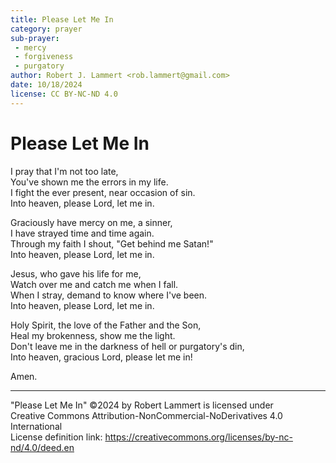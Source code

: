```yaml
---
title: Please Let Me In
category: prayer
sub-prayer:
 - mercy
 - forgiveness
 - purgatory
author: Robert J. Lammert <rob.lammert@gmail.com>
date: 10/18/2024
license: CC BY-NC-ND 4.0
---
```


# Please Let Me In
	
I pray that I'm not too late,  
You've shown me the errors in my life.  
I fight the ever present, near occasion of sin.  
Into heaven, please Lord, let me in.  

Graciously have mercy on me, a sinner,  
I have strayed time and time again.  
Through my faith I shout, "Get behind me Satan!"  
Into heaven, please Lord, let me in.  

Jesus, who gave his life for me,  
Watch over me and catch me when I fall.  
When I stray, demand to know where I've been.  
Into heaven, please Lord, let me in.  

Holy Spirit, the love of the Father and the Son,  
Heal my brokenness, show me the light.  
Don't leave me in the darkness of hell or purgatory's din,  
Into heaven, gracious Lord, please let me in!  

Amen.

-----
"Please Let Me In" ©2024 by Robert Lammert is licensed under  
Creative Commons Attribution-NonCommercial-NoDerivatives 4.0 International  
License definition link: https://creativecommons.org/licenses/by-nc-nd/4.0/deed.en
